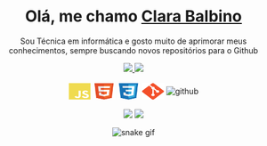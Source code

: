 <div>
  
  <h1 align="center">
    Olá, me chamo 
    <a href="https://www.linkedin.com/in/clara-balbino/">Clara Balbino </a>
  </h1>
  
  <p align="center">
    Sou Técnica em informática e gosto muito de aprimorar meus conhecimentos, sempre buscando novos repositórios para o Github
  </p>
  
</div>

<div align="center">
  <a href="https://github.com/ClaraBalbino">
    <img height="150em" src="https://github-readme-stats.vercel.app/api?username=ClaraBalbino&count_private=true&include_all_commits=true&show_icons=true&theme=dracula&hide_border=false&show_owner=true"/>
    <img height="150em" src="https://github-readme-stats.vercel.app/api/top-langs/?username=ClaraBalbino&theme=dracula&hide_border=false&&layout=compact"/>
  </a>
</div>

<div align="center" valign="top"><br>
  <img align="center" alt="Js" height="30" width="40" src="https://raw.githubusercontent.com/devicons/devicon/master/icons/javascript/javascript-plain.svg">
  <img align="center" alt="HTML" height="30" width="40" src="https://raw.githubusercontent.com/devicons/devicon/master/icons/html5/html5-original.svg">
  <img align="center" alt="CSS" height="30" width="40" src="https://raw.githubusercontent.com/devicons/devicon/master/icons/css3/css3-original.svg">
  <img align="center" alt="git" height="30" width="40" src="https://raw.githubusercontent.com/devicons/devicon/master/icons/git/git-original.svg">
  <img align="center" alt="github" height="35" width="35" src="https://www.logotypes101.com/logos/612/3BF36CF1857F8854E2C416AC23E2397F/github_logo.png">
</div><br>

<div align="center">
  <a href="https://www.linkedin.com/in/clara-balbino/" target="_blank"><img src="https://img.shields.io/badge/-LinkedIn-%230077B5?style=for-the-badge&logo=linkedin&logoColor=white" target="_blank"></a> 
  <a href="clarabalbinoo30@gmail.com"><img src="https://img.shields.io/badge/-Gmail-%23333?style=for-the-badge&logo=gmail&logoColor=white" target="_blank"></a>
</div>

<div align="center">
  
 ![snake gif](https://github.com/ClaraBalbino/ClaraBalbino/blob/output/github-contribution-grid-snake.svg)
  
</div>
